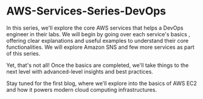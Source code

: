 # AWS-Services-Series-DevOps
In this series, we'll explore the core AWS services that helps a DevOps engineer in their labs. We will begin by going over each service's basics , offering clear explanations and useful examples to understand their core functionalities. We will explore Amazon SNS and few more services as part of this series.

Yet, that's not all! Once the basics are completed, we'll take things to the next level with advanced-level insights and best practices.

Stay tuned for the first blog, where we'll explore into the basics of AWS EC2 and how it powers modern cloud computing infrastructures.

